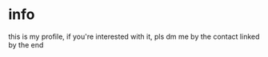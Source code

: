 # info
this is my profile, if you're interested with it, pls dm me by the contact linked by the end
